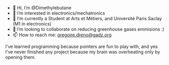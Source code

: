 - 👋 Hi, I’m @Dimethylebutane
- 👀 I’m interested in electronics/mechatronics
- 🌱 I’m currently a Student at Arts et Métiers, and Université Paris Saclay (M1 in electronics)
- 💞️ I’m looking to collaborate on reducing greenhouse gases emmisions :)
- 📫 How to reach me: gregoire.dreno@gadz.org

I've learned programming because pointers are fun to play with, and yes I've never finished any project because my brain was overheating only by opening them.
<!---
dymethylebutane/dymethylebutane is a ✨ special ✨ repository because its `README.md` (this file) appears on your GitHub profile.
You can click the Preview link to take a look at your changes.
--->
